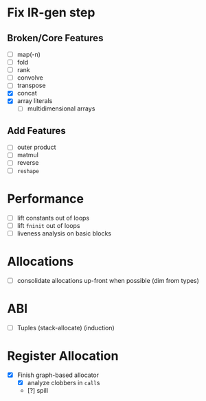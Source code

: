 # Fix IR-gen step
## Broken/Core Features
- [ ] map(-n)
- [ ] fold
- [ ] rank
- [ ] convolve
- [ ] transpose
- [x] concat
- [x] array literals
  - [ ] multidimensional arrays
## Add Features
- [ ] outer product
- [ ] matmul
- [ ] reverse
- [ ] `reshape`
# Performance
- [ ] lift constants out of loops
- [ ] lift `fninit` out of loops
- [ ] liveness analysis on basic blocks
# Allocations
- [ ] consolidate allocations up-front when possible (dim from types)
# ABI
- [ ] Tuples (stack-allocate) (induction)
# Register Allocation
- [x] Finish graph-based allocator
  - [x] analyze clobbers in `call`s
  - [?] spill
